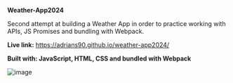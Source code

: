 **Weather-App2024**

Second attempt at building a Weather App in order to practice working with APIs, JS Promises and bundling with Webpack.

**Live link:**
https://adrians90.github.io/weather-app2024/

**Built with: JavaScript, HTML, CSS and bundled with Webpack**

![image](https://github.com/adrians90/weather-app2024/assets/128593202/82f13331-bc09-4730-86fb-13e271f430db)

